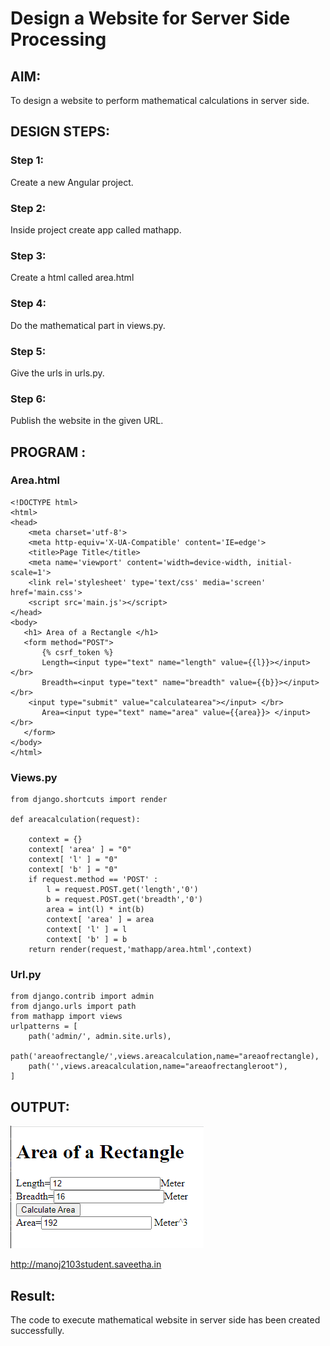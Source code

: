 # Design a Website for Server Side Processing

## AIM:
To design a website to perform mathematical calculations in server side.

## DESIGN STEPS:

### Step 1:
Create a new Angular project.
### Step 2:
Inside project create app called mathapp.
### Step 3:
Create a html called area.html
### Step 4:
Do the mathematical part in views.py.
### Step 5:
Give the urls in urls.py.
### Step 6:
Publish the website in the given URL.
## PROGRAM :
### Area.html
```
<!DOCTYPE html>
<html>
<head>
    <meta charset='utf-8'>
    <meta http-equiv='X-UA-Compatible' content='IE=edge'>
    <title>Page Title</title>
    <meta name='viewport' content='width=device-width, initial-scale=1'>
    <link rel='stylesheet' type='text/css' media='screen' href='main.css'>
    <script src='main.js'></script>
</head>
<body>
   <h1> Area of a Rectangle </h1>
   <form method="POST">
       {% csrf_token %}
       Length=<input type="text" name="length" value={{l}}></input> </br>
       Breadth=<input type="text" name="breadth" value={{b}}></input> </br>
    <input type="submit" value="calculatearea"></input> </br>
       Area=<input type="text" name="area" value={{area}}> </input> </br>
   </form> 
</body>
</html>
```
### Views.py
```
from django.shortcuts import render

def areacalculation(request):

    context = {}
    context[ 'area' ] = "0"
    context[ 'l' ] = "0"
    context[ 'b' ] = "0"
    if request.method == 'POST' :
        l = request.POST.get('length','0')
        b = request.POST.get('breadth','0')
        area = int(l) * int(b)
        context[ 'area' ] = area
        context[ 'l' ] = l
        context[ 'b' ] = b
    return render(request,'mathapp/area.html',context)

```
### Url.py
```
from django.contrib import admin
from django.urls import path
from mathapp import views
urlpatterns = [
    path('admin/', admin.site.urls),
    path('areaofrectangle/',views.areacalculation,name="areaofrectangle),
    path('',views.areacalculation,name="areaofrectangleroot"),
]
```

## OUTPUT:
![output](1.png)

http://manoj2103student.saveetha.in
## Result:
The code to execute mathematical website in server side has been created successfully.


